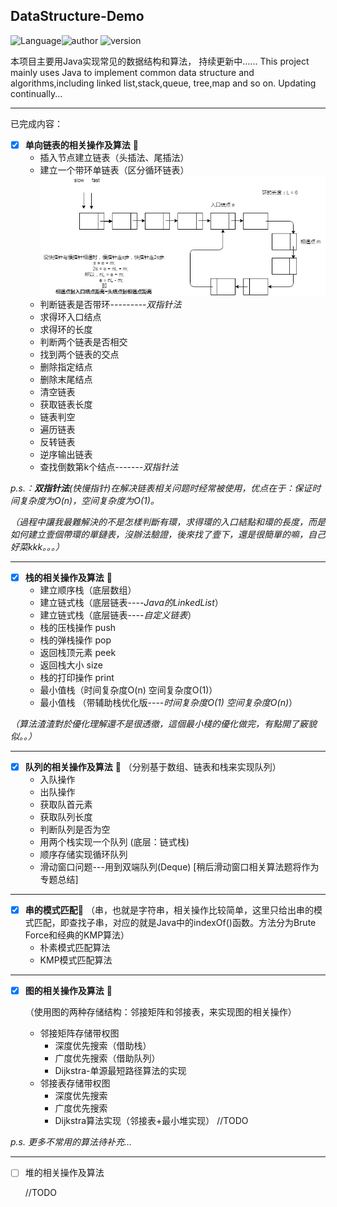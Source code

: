 ## DataStructure-Demo

![Language](https://img.shields.io/badge/language-Java-green.svg)![author](https://img.shields.io/badge/author-Garen~-blueviolet) ![version](https://img.shields.io/badge/version-jdk12.0.1-9cf)

本项目主要用Java实现常见的数据结构和算法， 持续更新中......
This project mainly uses Java to implement common data structure and algorithms,including linked list,stack,queue,
tree,map and so on. Updating continually...

---

已完成内容：

- [x]  **单向链表的相关操作及算法** :ghost:
    - 插入节点建立链表（头插法、尾插法）
    - 建立一个带环单链表（区分循环链表） 
    ![Looplist](https://github.com/Garen2994/Image/blob/master/img/LoopList%20.png)
    - 判断链表是否带环---------*双指针法*
    - 求得环入口结点
    - 求得环的长度
    - 判断两个链表是否相交
    - 找到两个链表的交点
    - 删除指定结点
    - 删除末尾结点
    - 清空链表
    - 获取链表长度
    - 链表判空
    - 遍历链表
    - 反转链表
    - 逆序输出链表
    - 查找倒数第k个结点-------*双指针法*

*p.s.：**双指针法**(快慢指针)在解决链表相关问题时经常被使用，优点在于：保证时间复杂度为O(n)，空间复杂度为O(1)。*

*（過程中讓我最難解決的不是怎樣判斷有環，求得環的入口結點和環的長度，而是如何建立壹個帶環的單鏈表，沒辦法驗證，後來找了壹下，還是很簡單的嘛，自己好菜kkk。。。）*

----

- [x] **栈的相关操作及算法** :ghost:
  - 建立顺序栈（底层数组）
  - 建立链式栈（底层链表----*Java的LinkedList*）
  - 建立链式栈（底层链表----*自定义链表*）
  - 栈的压栈操作 push
  - 栈的弹栈操作 pop
  - 返回栈顶元素 peek
  - 返回栈大小 size
  - 栈的打印操作 print
  - 最小值栈（时间复杂度O(n) 空间复杂度O(1)）
  - 最小值栈 （带辅助栈优化版----*时间复杂度O(1) 空间复杂度O(n)*）

*（算法渣渣對於優化理解還不是很透徹，這個最小棧的優化做完，有點開了竅貌似。。）*

---

- [x] **队列的相关操作及算法** :ghost:
  （分别基于数组、链表和栈来实现队列）
  - 入队操作
  - 出队操作
  - 获取队首元素
  - 获取队列长度
  - 判断队列是否为空
  - 用两个栈实现一个队列 (底层：链式栈)
  - 顺序存储实现循环队列
  - 滑动窗口问题---用到双端队列(Deque) [稍后滑动窗口相关算法题将作为专题总结]
---

- [x] **串的模式匹配**:ghost:
  （串，也就是字符串，相关操作比较简单，这里只给出串的模式匹配，即查找子串，对应的就是Java中的indexOf()函数。方法分为Brute Force和经典的KMP算法）
  - 朴素模式匹配算法
  - KMP模式匹配算法

---

- [x] **图的相关操作及算法** :ghost:
	
	 （使用图的两种存储结构：邻接矩阵和邻接表，来实现图的相关操作）
	
	 - 邻接矩阵存储带权图
	   - 深度优先搜索（借助栈）
	   - 广度优先搜索（借助队列）
	   - Dijkstra-单源最短路径算法的实现
	 - 邻接表存储带权图
	   - 深度优先搜索
	   - 广度优先搜索
	   - Dijkstra算法实现（邻接表+最小堆实现） //TODO

*p.s. 更多不常用的算法待补充…*

---

- [ ] 堆的相关操作及算法

  //TODO